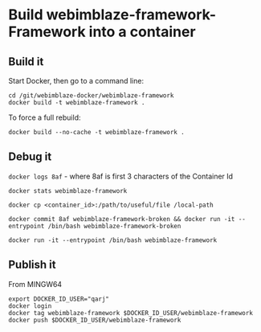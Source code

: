 # Build webimblaze-framework-Framework into a container

## Build it

Start Docker, then go to a command line:
```
cd /git/webimblaze-docker/webimblaze-framework
docker build -t webimblaze-framework .
```

To force a full rebuild:
```
docker build --no-cache -t webimblaze-framework .
```

## Debug it

`docker logs 8af` - where 8af is first 3 characters of the Container Id

`docker stats webimblaze-framework`

`docker cp <container_id>:/path/to/useful/file /local-path`

`docker commit 8af webimblaze-framework-broken && docker run -it --entrypoint /bin/bash webimblaze-framework-broken`

`docker run -it --entrypoint /bin/bash webimblaze-framework`

## Publish it

From MINGW64
```
export DOCKER_ID_USER="qarj"
docker login
docker tag webimblaze-framework $DOCKER_ID_USER/webimblaze-framework
docker push $DOCKER_ID_USER/webimblaze-framework
```
